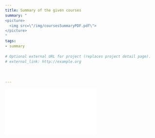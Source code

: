 ```yaml
---
title: Summary of the given courses
summary: "
<picture>
  <img src=\"/img/coursesSummaryPDF.pdf\">
</picture>
"
tags:
- summary

# Optional external URL for project (replaces project detail page).
# external_link: http://example.org



---
```

![test](/img/coursesSummaryPDF.pdf)
